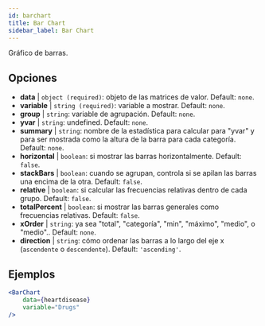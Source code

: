 ```yaml
---
id: barchart
title: Bar Chart
sidebar_label: Bar Chart
---
```


Gráfico de barras.

## Opciones

* __data__ | `object (required)`: objeto de las matrices de valor. Default: `none`.
* __variable__ | `string (required)`: variable a mostrar. Default: `none`.
* __group__ | `string`: variable de agrupación. Default: `none`.
* __yvar__ | `string`: undefined. Default: `none`.
* __summary__ | `string`: nombre de la estadística para calcular para "yvar" y para ser mostrada como la altura de la barra para cada categoría. Default: `none`.
* __horizontal__ | `boolean`: si mostrar las barras horizontalmente. Default: `false`.
* __stackBars__ | `boolean`: cuando se agrupan, controla si se apilan las barras una encima de la otra. Default: `false`.
* __relative__ | `boolean`: si calcular las frecuencias relativas dentro de cada grupo. Default: `false`.
* __totalPercent__ | `boolean`: si mostrar las barras generales como frecuencias relativas. Default: `false`.
* __xOrder__ | `string`: ya sea "total", "categoría", "min", "máximo", "medio", o "medio".. Default: `none`.
* __direction__ | `string`: cómo ordenar las barras a lo largo del eje x (`ascendente` o `descendente`). Default: `'ascending'`.


## Ejemplos

```jsx live
<BarChart 
    data={heartdisease} 
    variable="Drugs"
/>
```

